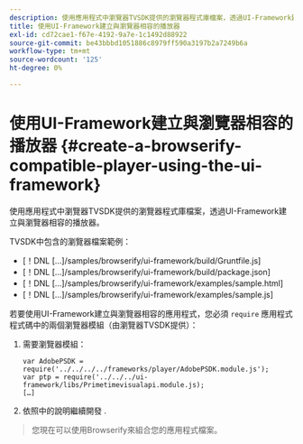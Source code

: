 ```yaml
---
description: 使用應用程式中瀏覽器TVSDK提供的瀏覽器程式庫檔案，透過UI-Framework建立與瀏覽器相容的播放器。
title: 使用UI-Framework建立與瀏覽器相容的播放器
exl-id: cd72cae1-f67e-4192-9a7e-1c1492d88922
source-git-commit: be43bbbd1051886c8979ff590a3197b2a7249b6a
workflow-type: tm+mt
source-wordcount: '125'
ht-degree: 0%

---
```


# 使用UI-Framework建立與瀏覽器相容的播放器 {#create-a-browserify-compatible-player-using-the-ui-framework}

使用應用程式中瀏覽器TVSDK提供的瀏覽器程式庫檔案，透過UI-Framework建立與瀏覽器相容的播放器。

TVSDK中包含的瀏覽器檔案範例：

* [！DNL [...]/samples/browserify/ui-framework/build/Gruntfile.js]
* [！DNL [...]/samples/browserify/ui-framework/build/package.json]
* [！DNL [...]/samples/browserify/ui-framework/examples/sample.html]
* [！DNL [...]/samples/browserify/ui-framework/examples/sample.js]

若要使用UI-Framework建立與瀏覽器相容的應用程式，您必須 `require` 應用程式程式碼中的兩個瀏覽器模組（由瀏覽器TVSDK提供）：

1. 需要瀏覽器模組：

   ```
   var AdobePSDK = require('../../../../frameworks/player/AdobePSDK.module.js');  
   var ptp = require('../../../ui-framework/libs/Primetimevisualapi.module.js);  
   […]
   ```

1. 依照中的說明繼續開發 [](../../../browser-tvsdk-2.4/getting-started/c-psdk-browser-tvsdk-2.4-create-a-basic-player/t-psdk-browser-tvsdk-2.4-create-basic-player-uif.md).
>您現在可以使用Browserify來組合您的應用程式檔案。
